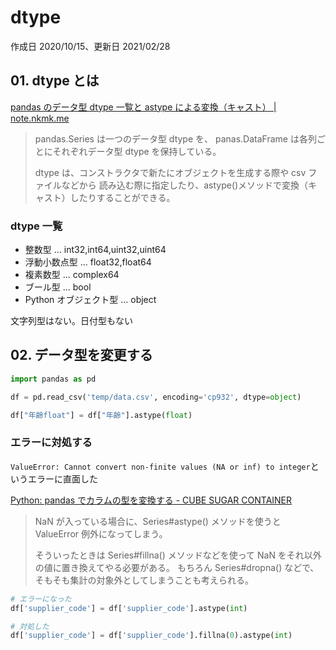 # dtype

作成日 2020/10/15、更新日 2021/02/28

## 01. dtype とは

[pandas のデータ型 dtype 一覧と astype による変換（キャスト） \| note\.nkmk\.me](https://note.nkmk.me/python-pandas-dtype-astype/)

> pandas.Series は一つのデータ型 dtype を、
> panas.DataFrame は各列ごとにそれぞれデータ型 dtype を保持している。
>
> dtype は、コンストラクタで新たにオブジェクトを生成する際や csv ファイルなどから
> 読み込む際に指定したり、astype()メソッドで変換（キャスト）したりすることができる。

### dtype 一覧

- 整数型      ... int32,int64,uint32,uint64
- 浮動小数点型 ... float32,float64
- 複素数型    ... complex64
- ブール型    ... bool
- Python オブジェクト型 ... object

文字列型はない。日付型もない

## 02. データ型を変更する

```python
import pandas as pd

df = pd.read_csv('temp/data.csv', encoding='cp932', dtype=object)

df["年齢float"] = df["年齢"].astype(float)
```

### エラーに対処する

`ValueError: Cannot convert non-finite values (NA or inf) to integer`というエラーに直面した

[Python: pandas でカラムの型を変換する \- CUBE SUGAR CONTAINER](https://blog.amedama.jp/entry/2017/11/01/211110)

> NaN が入っている場合に、Series#astype() メソッドを使うと ValueError 例外になってしまう。
>
> そういったときは Series#fillna() メソッドなどを使って NaN をそれ以外の値に置き換えてやる必要がある。 もちろん Series#dropna() などで、そもそも集計の対象外としてしまうことも考えられる。

```python
# エラーになった
df['supplier_code'] = df['supplier_code'].astype(int)

# 対処した
df['supplier_code'] = df['supplier_code'].fillna(0).astype(int)
```
